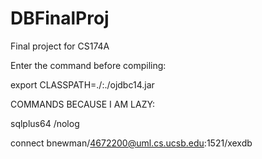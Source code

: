 DBFinalProj
===========

Final project for CS174A

Enter the command before compiling:

export CLASSPATH=./:./ojdbc14.jar

COMMANDS BECAUSE I AM LAZY:

sqlplus64 /nolog

connect bnewman/4672200@uml.cs.ucsb.edu:1521/xexdb 
